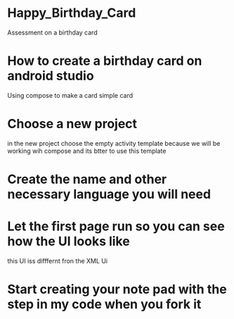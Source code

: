# Happy_Birthday_Card
Assessment on a birthday card
# How to create a birthday card on android studio
Using compose to make a card simple card
# Choose a new project
in the new project choose the empty activity template because we will be working wih compose and its btter to use this template
# Create the name and other necessary language you will need
# Let the first page run so you can see how the UI looks like
this UI iss difffernt fron the XML Ui 
# Start creating your note pad with the step in my code when you fork it

